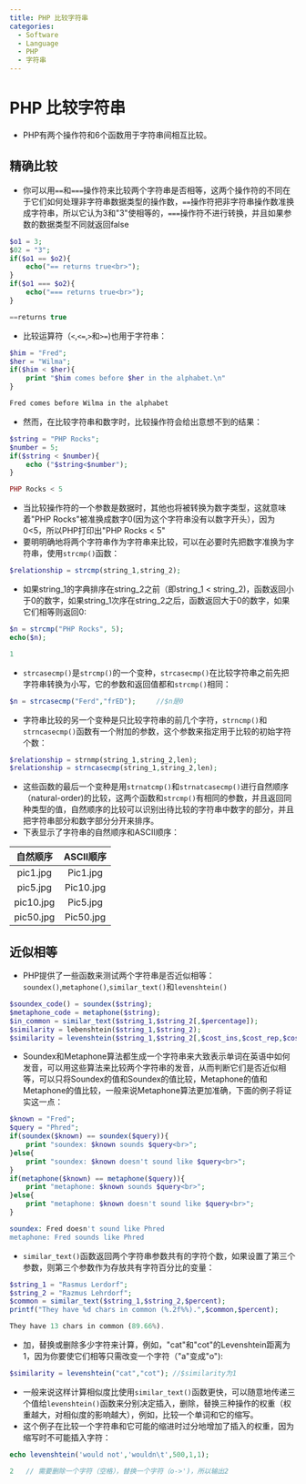 ```yaml
---
title: PHP 比较字符串
categories:
  - Software
  - Language
  - PHP
  - 字符串
---
```

# PHP 比较字符串

- PHP有两个操作符和6个函数用于字符串间相互比较。

## 精确比较

- 你可以用`==`和`===`操作符来比较两个字符串是否相等，这两个操作符的不同在于它们如何处理非字符串数据类型的操作数，`==`操作符把非字符串操作数准换成字符串，所以它认为3和"3"使相等的，`===`操作符不进行转换，并且如果参数的数据类型不同就返回false

```php
$o1 = 3;
$02 = "3";
if($o1 == $o2){
    echo("== returns true<br>");
}
if($o1 === $o2){
    echo("=== returns true<br>");
}

==returns true
```

- 比较运算符（`<`,`<=`,`>`和`>=`)也用于字符串：

```php
$him = "Fred";
$her = "Wilma";
if($him < $her){
    print "$him comes before $her in the alphabet.\n"
}

Fred comes before Wilma in the alphabet
```

- 然而，在比较字符串和数字时，比较操作符会给出意想不到的结果：

```php
$string = "PHP Rocks";
$number = 5;
if($string < $number){
    echo ("$string<$number");
}

PHP Rocks < 5
```

- 当比较操作符的一个参数是数据时，其他也将被转换为数字类型，这就意味着"PHP Rocks"被准换成数字0(因为这个字符串没有以数字开头），因为0<5，所以PHP打印出"PHP Rocks < 5"
- 要明明确地将两个字符串作为字符串来比较，可以在必要时先把数字准换为字符串，使用`strcmp()`函数：

```php
$relationship = strcmp(string_1,string_2);
```

- 如果string_1的字典排序在string_2之前（即string_1 < string_2)，函数返回小于0的数字，如果string_1次序在string_2之后，函数返回大于0的数字，如果它们相等则返回0:

```php
$n = strcmp("PHP Rocks", 5);
echo($n);

1
```

- `strcasecmp()`是`strcmp()`的一个变种，`strcasecmp()`在比较字符串之前先把字符串转换为小写，它的参数和返回值都和`strcmp()`相同：

```php
$n = strcasecmp("Ferd","frED");		//$n是0
```

- 字符串比较的另一个变种是只比较字符串的前几个字符，`strncmp()`和`strncasecmp()`函数有一个附加的参数，这个参数来指定用于比较的初始字符个数：

```php
$relationship = strnmp(string_1,string_2,len);
$relationship = strncasecmp(string_1,string_2,len);
```

- 这些函数的最后一个变种是用`strnatcmp()`和`strnatcasecmp()`进行自然顺序（natural-order)的比较，这两个函数和`strcmp()`有相同的参数，并且返回同种类型的值，自然顺序的比较可以识别出待比较的字符串中数字的部分，并且把字符串部分和数字部分分开来排序。
- 下表显示了字符串的自然顺序和ASCII顺序：

| 自然顺序  | ASCII顺序 |
| :-------: | :-------: |
| pic1.jpg  | Pic1.jpg  |
| pic5.jpg  | Pic10.jpg |
| pic10.jpg | Pic5.jpg  |
| pic50.jpg | Pic50.jpg |

## 近似相等

- PHP提供了一些函数来测试两个字符串是否近似相等：`soundex()`,`metaphone()`,`similar_text()`和`levenshtein()`

```php
$soundex_code() = soundex($string);
$metaphone_code = metaphone($string);
$in_common = similar_text($string_1,$string_2[,$percentage]);
$similarity = lebenshtein($string_1,$string_2);
$similarity = levenshtein($string_1,$string_2[,$cost_ins,$cost_rep,$cost_del]);
```

- Soundex和Metaphone算法都生成一个字符串来大致表示单词在英语中如何发音，可以用这些算法来比较两个字符串的发音，从而判断它们是否近似相等，可以只将Soundex的值和Soundex的值比较，Metaphone的值和Metaphone的值比较，一般来说Metaphone算法更加准确，下面的例子将证实这一点：

```php
$known = "Fred";
$query = "Phred";
if(soundex($known) == soundex($query)){
    print "soundex: $known sounds $query<br>";
}else{
    print "soundex: $known doesn't sound like $query<br>";
}
if(metaphone($known) == metaphone($query)){
    print "metaphone: $known sounds $query<br>";
}else{
    print "metaphone: $known doesn't sound like $query<br>";
}

soundex: Fred doesn't sound like Phred
metaphone: Fred sounds like Phred
```

- `similar_text()`函数返回两个字符串参数共有的字符个数，如果设置了第三个参数，则第三个参数作为存放共有字符百分比的变量：

```php
$string_1 = "Rasmus Lerdorf";
$string_2 = "Razmus Lehrdorf";
$common = similar_text($string_1,$string_2,$percent);
printf("They have %d chars in common (%.2f%%).",$common,$percent);

They have 13 chars in common (89.66%).
```

- 加，替换或删除多少字符来计算，例如，"cat"和"cot"的Levenshtein距离为1，因为你要使它们相等只需改变一个字符（"a"变成"o"):

```php
$similarity = levenshtein("cat","cot");	//$similarity为1
```

- 一般来说这样计算相似度比使用`similar_text()`函数更快，可以随意地传递三个值给`levenshtein()`函数来分别决定插入，删除，替换三种操作的权重（权重越大，对相似度的影响越大），例如，比较一个单词和它的缩写。
- 这个例子在比较一个字符串和它可能的缩进时过分地增加了插入的权重，因为缩写时不可能插入字符：

```php
echo levenshtein('would not','wouldn\t',500,1,1);

2	// 需要删除一个字符（空格），替换一个字符（o->')，所以输出2
```




